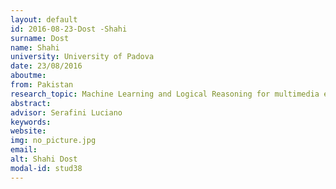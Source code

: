 ```yaml
---
layout: default 
id: 2016-08-23-Dost -Shahi
surname: Dost 
name: Shahi
university: University of Padova
date: 23/08/2016
aboutme: 
from: Pakistan
research_topic: Machine Learning and Logical Reasoning for multimedia event detection
abstract: 
advisor: Serafini Luciano
keywords: 
website: 
img: no_picture.jpg
email: 
alt: Shahi Dost 
modal-id: stud38
---
```

